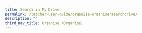 ```yaml
---
title: Search in My Drive
permalink: /teacher-user-guide/organise-organise/searchdrive/
description: ""
third_nav_title: Organise (Organise)
---
```

